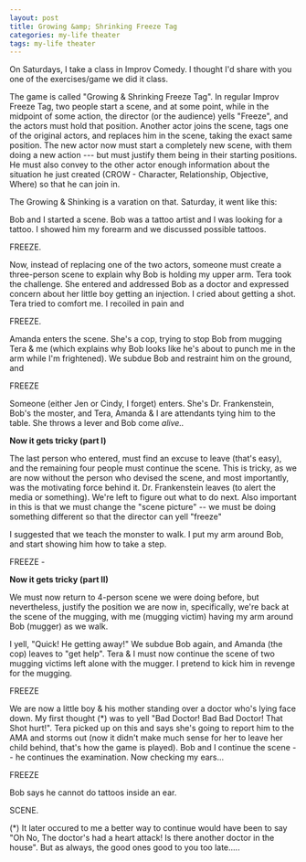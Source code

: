 ```yaml
---
layout: post
title: Growing &amp; Shrinking Freeze Tag
categories: my-life theater
tags: my-life theater
---
```


  <p>On Saturdays, I take a class in Improv Comedy.  I thought I'd share with you one of the exercises/game we did it class.</p>
  <p>The game is called "Growing &amp; Shrinking Freeze Tag".  In regular Improv Freeze Tag, two people start a scene, and at some point, while in the midpoint of some action, the director (or the audience) yells "Freeze", and the actors must hold that position.  Another actor joins the scene, tags one of the original actors, and replaces him in the scene, taking the exact same position.  The new actor now must start a completely new scene, with them doing a new action --- but must justify them being in their starting positions.  He must also convey to the other actor enough information about the situation he just created (CROW - Character, Relationship, Objective, Where) so that he can join in.</p>
  <p>The Growing &amp; Shinking is a varation on that.  Saturday, it went like this:</p>
  <p>Bob and I started a scene.  Bob was a tattoo artist and I was looking for a tattoo.  I showed him my forearm and we discussed possible tattoos.</p>
  <p>FREEZE.</p>
  <p>Now, instead of replacing one of the two actors, someone must create a three-person scene to explain why Bob is holding my upper arm.  Tera took the challenge.  She entered and addressed Bob as a doctor and expressed concern about her little boy getting an injection.  I cried about getting a shot.  Tera tried to comfort me. I recoiled in pain and </p>
  <p>FREEZE.</p>
  <p>Amanda enters the scene.  She's a cop, trying to stop Bob from mugging Tera &amp; me (which explains why Bob looks like he's about to punch me in the arm while I'm frightened).  We subdue Bob and restraint him on the ground, and</p>
  <p>FREEZE</p>
  <p>Someone (either Jen or Cindy, I forget) enters.  She's Dr. Frankenstein, Bob's the moster, and Tera, Amanda &amp; I are attendants tying him to the table. She throws a lever and Bob come <em>alive..</em></p>
  <p>
    <strong>Now it gets tricky (part I)</strong>
  </p>
  <p>The last person who entered, must find an excuse to leave (that's easy), and the remaining four people must continue the scene.  This is tricky, as we are now without the person who devised the scene, and most importantly, was the motivating force behind it. Dr. Frankenstein leaves (to alert the media or something). We're left to figure out what to do next.  Also important in this is that we must change the "scene picture" -- we must be doing something different so that the director can yell "freeze"</p>
  <p>I suggested that we teach the monster to walk.  I put my arm around Bob, and start showing him how to take a step.</p>
  <p>FREEZE - </p>
  <p>
    <strong>Now it gets tricky (part II)</strong>
  </p>
  <p>We must now return to 4-person scene we were doing before, but nevertheless, justify the position we are now in, specifically, we're back at the scene of the mugging, with me (mugging victim) having my arm around Bob (mugger) as we walk.</p>
  <p>I yell, "Quick! He getting away!" We subdue Bob again, and Amanda (the cop) leaves to "get help". Tera &amp; I must now continue the scene of two mugging victims left alone with the mugger.  I pretend to kick him in revenge for the mugging.</p>
  <p>FREEZE</p>
  <p>We are now a little boy &amp; his mother standing over a doctor who's lying face down.  My first thought (*) was to yell "Bad Doctor! Bad Bad Doctor! That Shot hurt!".  Tera picked up on this and says she's going to report him to the AMA and storms out (now it didn't make much sense for her to leave her child behind, that's how the game is played).  Bob and I continue the scene -- he continues the examination.  Now checking my ears...</p>
  <p>FREEZE</p>
  <p>Bob says he cannot do tattoos inside an ear.</p>
  <p>SCENE.</p>
  <p>(*) It later occured to me a better way to continue would have been to say "Oh No, The doctor's had a heart attack! Is there another doctor in the house".  But as always, the good ones good to you too late.....</p>
  <p> </p>
  <p> </p>